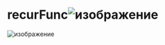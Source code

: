 # recurFunc![изображение](https://user-images.githubusercontent.com/90178882/160569376-f27f913f-9019-484b-849a-047b1e3b3a0d.png)
![изображение](https://user-images.githubusercontent.com/90178882/160569417-d335041a-ada4-46ba-b92f-591dcc30d592.png)
